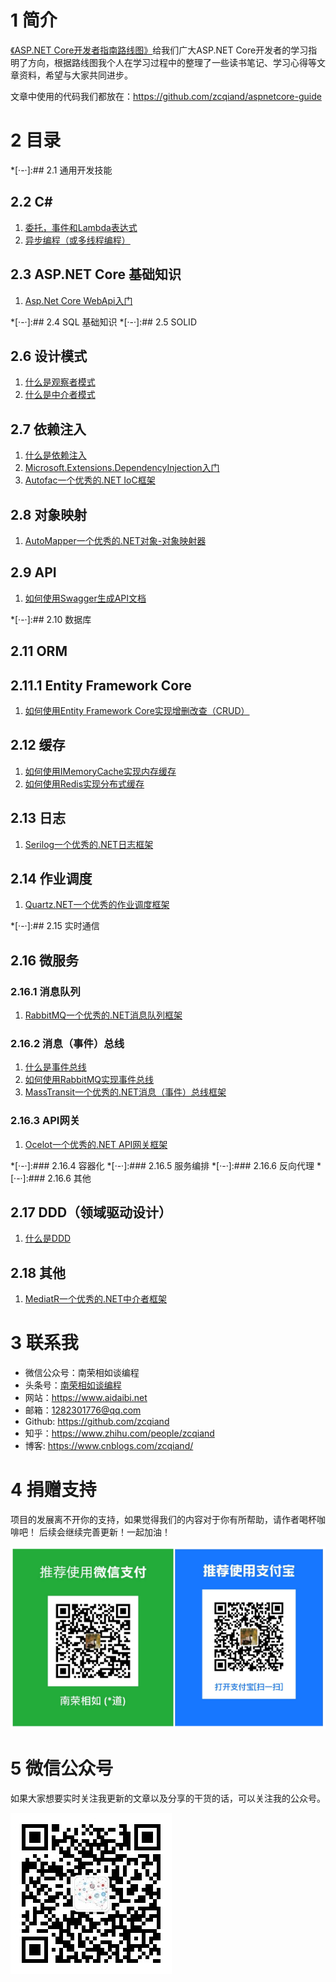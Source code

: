 # 1 简介
 [《ASP.NET Core开发者指南路线图》](https://github.com/MoienTajik/AspNetCore-Developer-Roadmap/blob/master/ReadMe.zh-Hans.md)给我们广大ASP.NET Core开发者的学习指明了方向，根据路线图我个人在学习过程中的整理了一些读书笔记、学习心得等文章资料，希望与大家共同进步。

文章中使用的代码我们都放在：https://github.com/zcqiand/aspnetcore-guide

# 2 目录
*[·-·]:## 2.1 通用开发技能
## 2.2 C#
1. [委托，事件和Lambda表达式](https://www.cnblogs.com/zcqiand/p/13656161.html)
2. [异步编程（或多线程编程）](https://www.cnblogs.com/zcqiand/p/13650062.html)

## 2.3 ASP.NET Core 基础知识
1. [Asp.Net Core WebApi入门](https://www.cnblogs.com/zcqiand/p/14258066.html)

*[·-·]:## 2.4 SQL 基础知识
*[·-·]:## 2.5 SOLID
## 2.6 设计模式
1. [什么是观察者模式](https://www.cnblogs.com/zcqiand/p/14257614.html)
2. [什么是中介者模式](https://www.cnblogs.com/zcqiand/p/14257644.html)

## 2.7 依赖注入
1. [什么是依赖注入](https://www.cnblogs.com/zcqiand/p/14257641.html)
2. [Microsoft.Extensions.DependencyInjection入门](https://www.cnblogs.com/zcqiand/p/14257661.html)
3. [Autofac一个优秀的.NET IoC框架](https://www.cnblogs.com/zcqiand/p/14257650.html)

## 2.8 对象映射
1. [AutoMapper一个优秀的.NET对象-对象映射器](https://www.cnblogs.com/zcqiand/p/14278785.html)

## 2.9 API
1. [如何使用Swagger生成API文档](https://www.cnblogs.com/zcqiand/p/14258075.html)

*[·-·]:## 2.10 数据库
## 2.11 ORM
## 2.11.1 Entity Framework Core
1. [如何使用Entity Framework Core实现增删改查（CRUD）](https://www.cnblogs.com/zcqiand/p/14258059.html)

## 2.12 缓存
1. [如何使用IMemoryCache实现内存缓存](https://www.cnblogs.com/zcqiand/p/14257594.html)
2. [如何使用Redis实现分布式缓存](https://www.cnblogs.com/zcqiand/p/14257582.html)

## 2.13 日志
1. [Serilog一个优秀的.NET日志框架](https://www.cnblogs.com/zcqiand/p/14257598.html)

## 2.14 作业调度
1. [Quartz.NET一个优秀的作业调度框架](https://www.cnblogs.com/zcqiand/p/14257598.html)

*[·-·]:## 2.15 实时通信
## 2.16 微服务
### 2.16.1 消息队列
1. [RabbitMQ一个优秀的.NET消息队列框架](https://www.cnblogs.com/zcqiand/p/14257673.html)

### 2.16.2 消息（事件）总线
1. [什么是事件总线](https://www.cnblogs.com/zcqiand/p/14257623.html)
2. [如何使用RabbitMQ实现事件总线](https://www.cnblogs.com/zcqiand/p/14257607.html)
3. [MassTransit一个优秀的.NET消息（事件）总线框架](https://www.cnblogs.com/zcqiand/p/14257654.html)

### 2.16.3 API网关
1. [Ocelot一个优秀的.NET API网关框架](https://www.cnblogs.com/zcqiand/p/14278804.html)

*[·-·]:### 2.16.4 容器化
*[·-·]:### 2.16.5 服务编排
*[·-·]:### 2.16.6 反向代理
*[·-·]:### 2.16.6 其他


## 2.17 DDD（领域驱动设计）
1. [什么是DDD](https://www.cnblogs.com/zcqiand/p/13686640.html)

## 2.18 其他
1. [MediatR一个优秀的.NET中介者框架](https://www.cnblogs.com/zcqiand/p/14257683.html)

# 3 联系我
* 微信公众号：南荣相如谈编程
* 头条号：[南荣相如谈编程](http://www.toutiao.com/c/user/102425115737/)
* 网站：https://www.aidaibi.net
* 邮箱：1282301776@qq.com
* Github: https://github.com/zcqiand
* 知乎：https://www.zhihu.com/people/zcqiand
* 博客: https://www.cnblogs.com/zcqiand/

# 4 捐赠支持
项目的发展离不开你的支持，如果觉得我们的内容对于你有所帮助，请作者喝杯咖啡吧！ 后续会继续完善更新！一起加油！

![](./assets/aspnetcore-guide/img/zhifu.png)

# 5 微信公众号
如果大家想要实时关注我更新的文章以及分享的干货的话，可以关注我的公众号。

![](./assets/aspnetcore-guide/img/weixin.jpg)